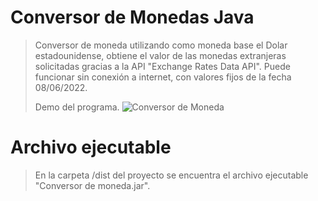 # Conversor de Monedas Java

> Conversor de moneda utilizando como moneda base el Dolar estadounidense, obtiene el valor de las monedas extranjeras 
> solicitadas gracias a la API "Exchange Rates Data API".
> Puede funcionar sin conexión a internet, con valores fijos de la fecha 08/06/2022.
> 
> Demo del programa.
![Conversor de Moneda](https://user-images.githubusercontent.com/96241107/173191891-345954a9-ae85-4269-8b46-b8b6bf2cd8b2.gif)
>
# Archivo ejecutable 
>En la carpeta /dist del proyecto se encuentra el archivo ejecutable "Conversor de moneda.jar".
